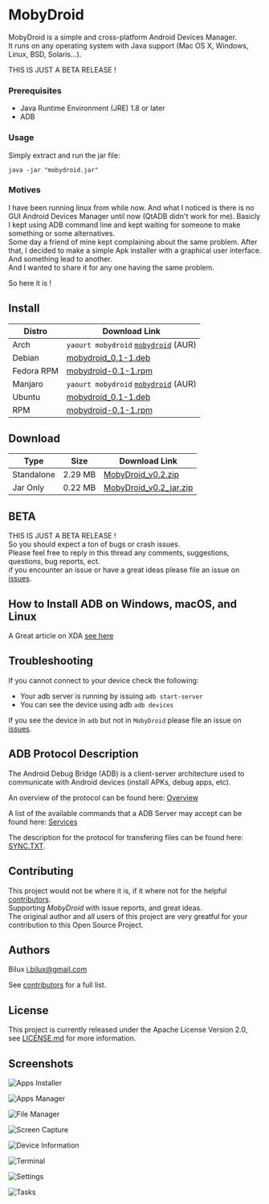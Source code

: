 # MobyDroid

MobyDroid is a simple and cross-platform Android Devices Manager.  
It runs on any operating system with Java support (Mac OS X, Windows, Linux, BSD, Solaris...).

THIS IS JUST A BETA RELEASE !

### Prerequisites ###
- Java Runtime Environment (JRE) 1.8 or later
- ADB

### Usage ###
Simply extract and run the jar file:
```
java -jar "mobydroid.jar"
```

### Motives ###
I have been running linux from while now. And what I noticed is there is no GUI Android Devices Manager until now (QtADB didn't work for me).
Basicly I kept using ADB command line and kept waiting for someone to make something or some alternatives.  
Some day a friend of mine kept complaining about the same problem. After that, I decided to make a simple Apk installer with a graphical user interface. And something lead to another.  
And I wanted to share it for any one having the same problem.

So here it is !

## Install ##
| Distro | Download Link |
| - | - |
| Arch | `yaourt mobydroid` [`mobydroid`](https://aur.archlinux.org/packages/mobydroid/) (AUR)|
| Debian | [mobydroid_0.1-1.deb](https://github.com/ibilux/MobyDroid/releases/download/v0.2/mobydroid_v0.2-1.deb) |
| Fedora RPM | [mobydroid-0.1-1.rpm](https://github.com/ibilux/MobyDroid/releases/download/v0.2/mobydroid-0.2-1.noarch.rpm) |
| Manjaro | `yaourt mobydroid` [`mobydroid`](https://aur.archlinux.org/packages/mobydroid/) (AUR)|
| Ubuntu | [mobydroid_0.1-1.deb](https://github.com/ibilux/MobyDroid/releases/download/v0.2/mobydroid_v0.2-1.deb) |
| RPM | [mobydroid-0.1-1.rpm](https://github.com/ibilux/MobyDroid/releases/download/v0.2/mobydroid-0.2-1.noarch.rpm) |


## Download ##

| Type | Size | Download Link |
| - | - | - |
| Standalone | 2.29 MB | [MobyDroid_v0.2.zip](https://github.com/ibilux/MobyDroid/releases/download/v0.2/MobyDroid_v0.2.zip) |
| Jar Only | 0.22 MB | [MobyDroid_v0.2_jar.zip](https://github.com/ibilux/MobyDroid/releases/download/v0.2/mobydroid.jar) |


## BETA ##

THIS IS JUST A BETA RELEASE !  
So you should expect a ton of bugs or crash issues.  
Please feel free to reply in this thread any comments, suggestions, questions, bug reports, ect.  
if you encounter an issue or have a great ideas please file an issue on [issues](https://github.com/ibilux/MobyDroid/issues).



## How to Install ADB on Windows, macOS, and Linux ##

A Great article on XDA [see here](https://www.xda-developers.com/install-adb-windows-macos-linux/)


## Troubleshooting
If you cannot connect to your device check the following:
- Your adb server is running by issuing `adb start-server`
- You can see the device using adb `adb devices`

If you see the device in `adb` but not in `MobyDroid` please file an issue on [issues](https://github.com/ibilux/MobyDroid/issues).

## ADB Protocol Description ##

The Android Debug Bridge (ADB) is a client-server architecture used to communicate with Android devices (install APKs, debug apps, etc).

An overview of the protocol can be found here: [Overview](https://android.googlesource.com/platform/system/adb/+/master/OVERVIEW.TXT)

A list of the available commands that a ADB Server may accept can be found here:
[Services](https://android.googlesource.com/platform/system/adb/+/master/SERVICES.TXT)

The description for the protocol for transfering files can be found here: [SYNC.TXT](https://android.googlesource.com/platform/system/adb/+/master/SYNC.TXT).


## Contributing ##
This project would not be where it is, if it where not for the helpful [contributors](https://github.com/ibilux/MobyDroid/graphs/contributors).  
Supporting _MobyDroid_ with issue reports, and great ideas.  
The original author and all users of this project are very greatful for your contribution to this Open Source Project.  


## Authors ##
Bilux <i.bilux@gmail.com>

See [contributors](https://github.com/ibilux/MobyDroid/graphs/contributors) for a full list.


## License ##
This project is currently released under the Apache License Version 2.0, see [LICENSE.md](LICENSE.md) for more information.


## Screenshots ##

![Apps Installer](/resources/installer.png)

![Apps Manager](/resources/manager.png)

![File Manager](/resources/browser.png)

![Screen Capture](/resources/screenshot.png)

![Device Information](/resources/info.png)

![Terminal](/resources/terminal.png)

![Settings](/resources/settings.png)

![Tasks](/resources/tasks.png)

